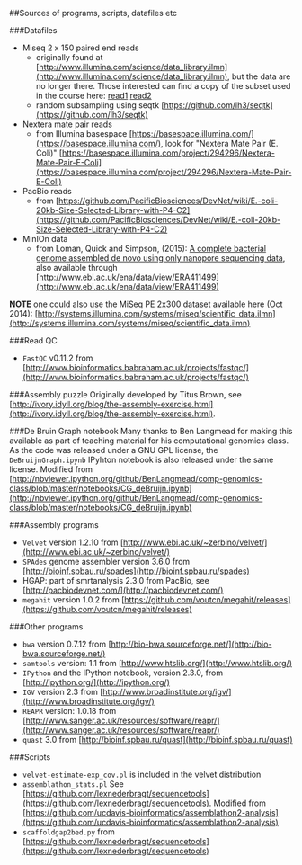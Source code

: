 
##Sources of programs, scripts, datafiles etc

###Datafiles

* Miseq 2 x 150 paired end reads
  * originally found at [http://www.illumina.com/science/data_library.ilmn](http://www.illumina.com/science/data_library.ilmn), but the data are no longer there. Those interested can find a copy of the subset used in the course here: [read1](https://www.dropbox.com/s/kopguhd9z2ffbf6/MiSeq_Ecoli_MG1655_50x_R1.fastq) [read2](https://www.dropbox.com/s/i99h7dnaq61hrrc/MiSeq_Ecoli_MG1655_50x_R2.fastq)
  * random subsampling using seqtk [https://github.com/lh3/seqtk](https://github.com/lh3/seqtk)
* Nextera mate pair reads
  * from Illumina basespace [https://basespace.illumina.com/‎](https://basespace.illumina.com/‎), look for "Nextera Mate Pair (E. Coli)" [https://basespace.illumina.com/project/294296/Nextera-Mate-Pair-E-Coli](https://basespace.illumina.com/project/294296/Nextera-Mate-Pair-E-Coli)
* PacBio reads
  * from [https://github.com/PacificBiosciences/DevNet/wiki/E.-coli-20kb-Size-Selected-Library-with-P4-C2](https://github.com/PacificBiosciences/DevNet/wiki/E.-coli-20kb-Size-Selected-Library-with-P4-C2)
* MinIOn data
  * from Loman, Quick and Simpson, (2015): [A complete bacterial genome assembled de novo using only nanopore sequencing data](http://www.nature.com/nmeth/journal/v12/n8/full/nmeth.3444.html), also available through [http://www.ebi.ac.uk/ena/data/view/ERA411499](http://www.ebi.ac.uk/ena/data/view/ERA411499)
  
**NOTE** one could also use the MiSeq PE 2x300 dataset available here (Oct 2014): [http://systems.illumina.com/systems/miseq/scientific_data.ilmn](http://systems.illumina.com/systems/miseq/scientific_data.ilmn)

###Read QC

* `FastQC` v0.11.2 from [http://www.bioinformatics.babraham.ac.uk/projects/fastqc/](http://www.bioinformatics.babraham.ac.uk/projects/fastqc/)

###Assembly puzzle
Originally developed by Titus Brown, see [http://ivory.idyll.org/blog/the-assembly-exercise.html](http://ivory.idyll.org/blog/the-assembly-exercise.html).

###De Bruin Graph notebook
Many thanks to Ben Langmead for making this available as part of teaching material for his computational genomics class. As the code was released under a GNU GPL license, the `DeBruijnGraph.ipynb` IPyhton notebook is also released under the same license.
Modified from  [http://nbviewer.ipython.org/github/BenLangmead/comp-genomics-class/blob/master/notebooks/CG_deBruijn.ipynb](http://nbviewer.ipython.org/github/BenLangmead/comp-genomics-class/blob/master/notebooks/CG_deBruijn.ipynb)


###Assembly programs

* `Velvet` version 1.2.10 from [http://www.ebi.ac.uk/~zerbino/velvet/](http://www.ebi.ac.uk/~zerbino/velvet/)
* `SPAdes` genome assembler version 3.6.0 from [http://bioinf.spbau.ru/spades](http://bioinf.spbau.ru/spades)
* HGAP: part of smrtanalysis 2.3.0 from PacBio, see [http://pacbiodevnet.com/](http://pacbiodevnet.com/)
* `megahit` version 1.0.2 from [https://github.com/voutcn/megahit/releases](https://github.com/voutcn/megahit/releases)

###Other programs

* `bwa` version 0.7.12 from [http://bio-bwa.sourceforge.net/](http://bio-bwa.sourceforge.net/)
* `samtools` version: 1.1 from [http://www.htslib.org/](http://www.htslib.org/)
* `IPython` and the IPython notebook, version 2.3.0, from [http://ipython.org/](http://ipython.org/)
* `IGV` version 2.3 from [http://www.broadinstitute.org/igv/](http://www.broadinstitute.org/igv/)
* `REAPR` version: 1.0.18 from [http://www.sanger.ac.uk/resources/software/reapr/](http://www.sanger.ac.uk/resources/software/reapr/)
* `quast` 3.0 from [http://bioinf.spbau.ru/quast](http://bioinf.spbau.ru/quast)

###Scripts

* `velvet-estimate-exp_cov.pl` is included in the velvet distribution
* `assemblathon_stats.pl` See [https://github.com/lexnederbragt/sequencetools](https://github.com/lexnederbragt/sequencetools). Modified from [https://github.com/ucdavis-bioinformatics/assemblathon2-analysis](https://github.com/ucdavis-bioinformatics/assemblathon2-analysis)
* `scaffoldgap2bed.py` from [https://github.com/lexnederbragt/sequencetools](https://github.com/lexnederbragt/sequencetools)
